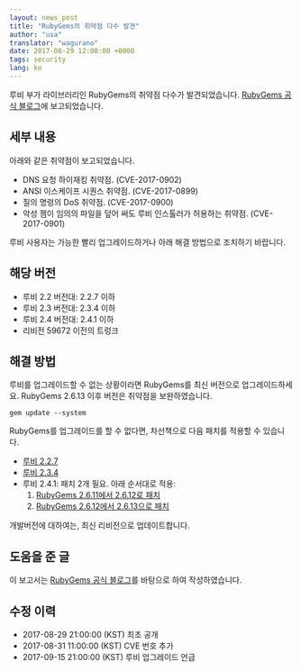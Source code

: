 ```yaml
---
layout: news_post
title: "RubyGems의 취약점 다수 발견"
author: "usa"
translator: "wagurano"
date: 2017-08-29 12:00:00 +0000
tags: security
lang: ko
---
```


루비 부가 라이브러리인 RubyGems의 취약점 다수가 발견되었습니다.
[RubyGems 공식 블로그](http://blog.rubygems.org/2017/08/27/2.6.13-released.html)에 보고되었습니다.

## 세부 내용

아래와 같은 취약점이 보고되었습니다.

* DNS 요청 하이재킹 취약점. (CVE-2017-0902)
* ANSI 이스케이프 시퀀스 취약점. (CVE-2017-0899)
* 질의 명령의 DoS 취약점. (CVE-2017-0900)
* 악성 젬이 임의의 파일을 덮어 써도 루비 인스톨러가 허용하는 취약점. (CVE-2017-0901)

루비 사용자는 가능한 빨리 업그레이드하거나 아래 해결 방법으로 조치하기 바랍니다.

## 해당 버전

* 루비 2.2 버전대: 2.2.7 이하
* 루비 2.3 버전대: 2.3.4 이하
* 루비 2.4 버전대: 2.4.1 이하
* 리비전 59672 이전의 트렁크

## 해결 방법

루비를 업그레이드할 수 없는 상황이라면 RubyGems를 최신 버전으로
업그레이드하세요.
RubyGems 2.6.13 이후 버전은 취약점을 보완하였습니다.

```
gem update --system
```

RubyGems를 업그레이드를 할 수 없다면, 차선책으로 다음 패치를 적용할 수 있습니다.

* [루비 2.2.7](https://bugs.ruby-lang.org/attachments/download/6690/rubygems-2613-ruby22.patch)
* [루비 2.3.4](https://bugs.ruby-lang.org/attachments/download/6691/rubygems-2613-ruby23.patch)
* 루비 2.4.1: 패치 2개 필요. 아래 순서대로 적용:
  1. [RubyGems 2.6.11에서 2.6.12로 패치](https://bugs.ruby-lang.org/attachments/download/6692/rubygems-2612-ruby24.patch)
  2. [RubyGems 2.6.12에서 2.6.13으로 패치](https://bugs.ruby-lang.org/attachments/download/6693/rubygems-2613-ruby24.patch)

개발버전에 대하여는, 최신 리비전으로 업데이트합니다.

## 도움을 준 글

이 보고서는 [RubyGems 공식 블로그](http://blog.rubygems.org/2017/08/27/2.6.13-released.html)를 바탕으로 하여 작성하였습니다.

## 수정 이력

* 2017-08-29 21:00:00 (KST) 최초 공개
* 2017-08-31 11:00:00 (KST) CVE 번호 추가
* 2017-09-15 21:00:00 (KST) 루비 업그레이드 언급
